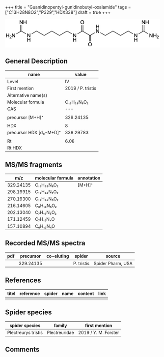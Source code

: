 +++
title = "Guanidinopentyl-gunidinobutyl-oxalamide"
tags = ["C13H28N8O2","P329","HDX338"]
draft = true
+++

![](/img/Guanidinopentyl-guanidinobutyl-oxalamide.png)

## General Description

| name                    | value             |
|-------------------------|-------------------|
| Level                   | IV                |
| First mention           | 2019 / P. tristis |
| Alternative name(s)     |                   |
| Molecular formula       | C₁₃H₂₈N₈O₂        |
| CAS                     | ---               |
|                         |                   |
| precursor [M+H]⁺        | 329.24135         |
|                         |                   |
| HDX                     | 8                 |
| precursor HDX [d₈-M+D]⁺ | 338.29783         |
|                         |                   |
| Rt                      | 6.08              |
| Rt HDX                  |                   |

## MS/MS fragments

| m/z       | molecular formula | annotation |
|-----------|-------------------|------------|
| 329.24135 | C₁₃H₂₉N₈O₂        | [M+H]⁺     |
| 298.19915 | C₁₂H₂₄N₇O₂        |            |
| 270.19300 | C₁₂H₂₄N₅O₂        |            |
| 216.14605 | C₈H₁₈N₅O₂         |            |
| 202.13040 | C₇H₁₆N₅O₂         |            |
| 171.12459 | C₇H₁₅N₄O          |            |
| 157.10894 | C₆H₁₃N₄O          |            |

## Recorded MS/MS spectra

| pdf | precursor | co-eluting | spider     | source            |
|-----|-----------|------------|------------|-------------------|
|     | 329.24135 |            | P. tristis | Spider Pharm, USA |

## References

| titel | reference | spider | name | content | link |
|-------|-----------|--------|------|---------|------|
|       |           |        |      |         |      |

## Spider species

| spider species        | family        | first mention        |
|-----------------------|---------------|----------------------|
| Plectreurys tristis   | Plectreuridae | 2019 / Y. M. Forster |

## Comments